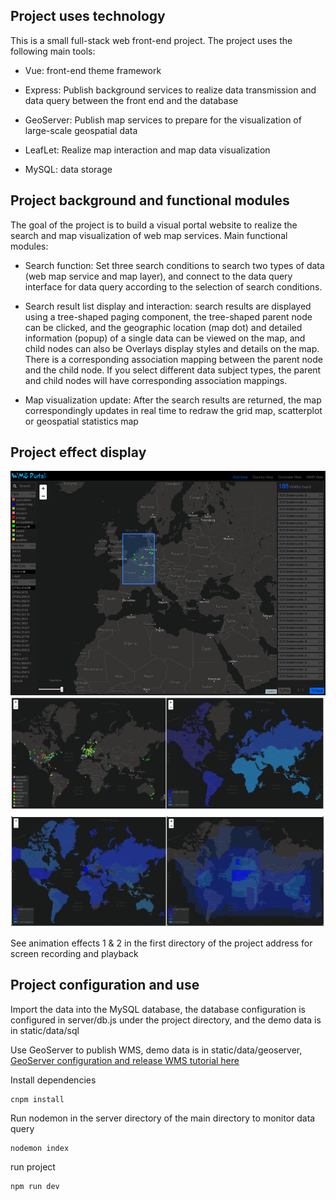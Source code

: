 ## Project uses technology

This is a small full-stack web front-end project. The project uses the following main tools:

* Vue: front-end theme framework

* Express: Publish background services to realize data transmission and data query between the front end and the database

* GeoServer: Publish map services to prepare for the visualization of large-scale geospatial data

* LeafLet: Realize map interaction and map data visualization

* MySQL: data storage

## Project background and functional modules

The goal of the project is to build a visual portal website to realize the search and map visualization of web map services. Main functional modules:

* Search function: Set three search conditions to search two types of data (web map service and map layer), and connect to the data query interface for data query according to the selection of search conditions.

* Search result list display and interaction: search results are displayed using a tree-shaped paging component, the tree-shaped parent node can be clicked, and the geographic location (map dot) and detailed information (popup) of a single data can be viewed on the map, and child nodes can also be Overlays display styles and details on the map. There is a corresponding association mapping between the parent node and the child node. If you select different data subject types, the parent and child nodes will have corresponding association mappings.

* Map visualization update: After the search results are returned, the map correspondingly updates in real time to redraw the grid map, scatterplot or geospatial statistics map

## Project effect display

![](/screenShot1.png)
![](/screenShot2.png)

See animation effects 1 & 2 in the first directory of the project address for screen recording and playback

## Project configuration and use

Import the data into the MySQL database, the database configuration is configured in server/db.js under the project directory, and the demo data is in static/data/sql

Use GeoServer to publish WMS, demo data is in static/data/geoserver, [GeoServer configuration and release WMS tutorial here](https://zhangmingemma.github.io/2017/08/geoserver-install/)

Install dependencies

```
cnpm install
```

Run nodemon in the server directory of the main directory to monitor data query

```
nodemon index
```

run project

```
npm run dev
```